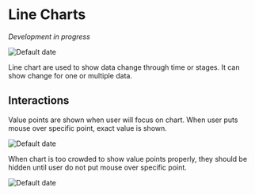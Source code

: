 # Line Charts
*Development in progress*

![Default date](src/style/assets/linech1.jpg)

Line chart are used to show data change through time or stages. It can show change for one or multiple data.


## Interactions
Value points are shown when user will focus on chart. When user puts mouse over specific point, exact value is shown.

![Default date](src/style/assets/linech2.jpg)

When chart is too crowded to show value points properly, they should be hidden until user do not put mouse over specific point.

![Default date](src/style/assets/linech3.jpg)
